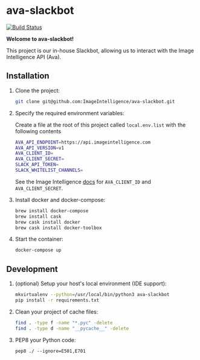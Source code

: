# ava-slackbot

[![Build Status](https://travis-ci.org/ImageIntelligence/ava-slackbot.svg?branch=master)](https://travis-ci.org/ImageIntelligence/ava-slackbot)

**Welcome to ava-slackbot!**

This project is our in-house Slackbot, allowing us to interact with the Image Intelligence API (Ava).

## Installation

1. Clone the project:

    ```bash
    git clone git@github.com:ImageIntelligence/ava-slackbot.git
    ```

1. Specify the required environment variables:

    Create a file at the root of this project called `local.env.list` with the following contents

    ```bash
    AVA_API_ENDPOINT=https://api.imageintelligence.com
    AVA_API_VERSION=v1
    AVA_CLIENT_ID=
    AVA_CLIENT_SECRET=
    SLACK_API_TOKEN=
    SLACK_WHITELIST_CHANNELS=
    ```

    See the Image Intelligence [docs](https://imageintelligence.com/docs) for `AVA_CLIENT_ID` and `AVA_CLIENT_SECRET`.

1. Install docker and docker-compose:

    ```bash
    brew install docker-compose
    brew install cask
    brew cask install docker
    brew cask install docker-toolbox
    ```

1. Start the container:

    ```bash
    docker-compose up
    ```

## Development

1. (optional) Setup your host's local environment (IDE support):

    ```bash
    mkvirtualenv --python=/usr/local/bin/python3 ava-slackbot
    pip install -r requirements.txt
    ```

1. Clean your project of cache files:

    ```bash
    find . -type f -name "*.pyc" -delete
    find . -type d -name "__pycache__" -delete
    ```

1. PEP8 your Python code:

    ```
    pep8 ./ --ignore=E501,E701
    ```
